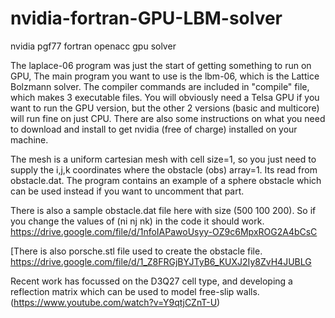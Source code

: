 # nvidia-fortran-GPU-LBM-solver
nvidia pgf77 fortran openacc gpu solver

The laplace-06 program was just the start of getting something to run on GPU,
The main program you want to use is the lbm-06, which is the Lattice Bolzmann solver.
The compiler commands are included in "compile" file, which makes 3 executable files.
You will obviously need a Telsa GPU if you want to run the GPU version,
  but the other 2 versions (basic and multicore) will run fine on just CPU.
There are also some instructions on what you need to download and install 
to get nvidia (free of charge) installed on your machine. 

The mesh is a uniform cartesian mesh with cell size=1, so you just need 
to supply the i,j,k coordinates where the obstacle (obs) array=1.
Its read from obstacle.dat. The program contains an example of a sphere 
obstacle which can be used instead if you want to uncomment that part.

There is also a sample obstacle.dat file here with size (500 100 200).
So if you change the values of (ni nj nk) in the code it should work.
https://drive.google.com/file/d/1nfoIAPawoUsyy-OZ9c6MpxROG2A4bCsC

[There is also porsche.stl file used to create the obstacle file.
https://drive.google.com/file/d/1_Z8FRGjBYJTyB6_KUXJ2Iy8ZvH4JUBLG

Recent work has focussed on the D3Q27 cell type, and developing
a reflection matrix which can be used to model free-slip walls.
(https://www.youtube.com/watch?v=Y9qtjCZnT-U)
